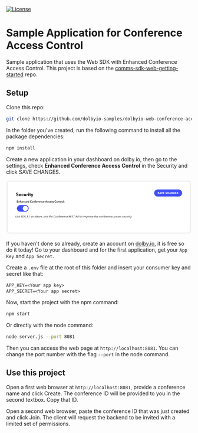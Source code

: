 [![License](https://img.shields.io/github/license/dolbyio-samples/dolbyio-web-conference-access-control)](LICENSE)

# Sample Application for Conference Access Control

Sample application that uses the Web SDK with Enhanced Conference Access Control. This project is based on the [comms-sdk-web-getting-started](https://github.com/dolbyio-samples/comms-sdk-web-getting-started) repo.

## Setup

Clone this repo:

```bash
git clone https://github.com/dolbyio-samples/dolbyio-web-conference-access-control
```

In the folder you've created, run the following command to install all the package dependencies:

```bash
npm install
```

Create a new application in your dashboard on dolby.io, then go to the settings, check **Enhanced Conference Access Control** in the Security and click SAVE CHANGES.

![Enhanced Conference Access Control](enhanced-conference-access-control.png)

If you haven't done so already, create an account on [dolby.io](https://dolby.io/signup), it is free so do it today! Go to your dashboard and for the first application, get your `App Key` and `App Secret`.

Create a `.env` file at the root of this folder and insert your consumer key and secret like that:

```
APP_KEY=<Your app key>
APP_SECRET=<Your app secret>
```

Now, start the project with the npm command:

```bash
npm start
```

Or directly with the node command:

```bash
node server.js --port 8081
```

Then you can access the web page at `http://localhost:8081`. You can change the port number with the flag `--port` in the node command.

## Use this project

Open a first web browser at `http://localhost:8081`, provide a conference name and click Create. The conference ID will be provided to you in the second textbox. Copy that ID.

Open a second web browser, paste the conference ID that was just created and click Join. The client will request the backend to be invited with a limited set of permissions.
